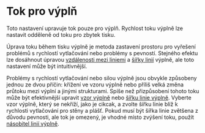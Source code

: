 Tok pro výplň
====
Toto nastavení upravuje tok pouze pro výplň. Rychlost toku výplně lze nastavit odděleně od toku pro zbytek tisku.

Úprava toku během tisku výplně je metoda zastavení prostoru pro vyřešení problémů s rychlostí vytlačování nebo problémy s pevností. Stejného efektu lze dosáhnout úpravou [vzdálenosti mezi liniemi](../infill/infill_line_distance.md) a [šířky linií](../resolution/infill_line_width.md) výplně, ale toto nastavení může být intuitivnější.

Problémy s rychlostí vytlačování nebo silou výplně jsou obvykle způsobeny jednou ze dvou příčin: křížení ve vzoru výplně nebo příliš velká změna průtoku mezi výplní a jinými strukturami. Spíše než přizpůsobení tohoto toku může být efektivnější upravit [vzor výplně](../infill/infill_pattern.md) nebo [šířku linie výplně](../resolution/infill_line_width.md). Vyberte vzor výplně, který se nekříží, jako je cikcak, a zvolte šířku linie blíž k rychlosti vytlačování pro stěny a plášť. Pokud musí být šířka linie zvětšena z důvodu pevnosti, ale tok je omezený, je vhodné místo zvýšení toku, použít [násobitel linií výplně](../infill/infill_multiplier.md).